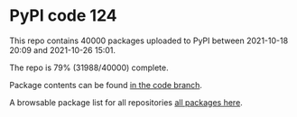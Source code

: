 # PyPI code 124

This repo contains 40000 packages uploaded to PyPI between 
2021-10-18 20:09 and 2021-10-26 15:01.

The repo is 79% (31988/40000) complete.

Package contents can be found [in the code branch](https://github.com/pypi-data/pypi-mirror-124/tree/code/packages).

A browsable package list for all repositories [all packages here](https://pypi-data.github.io/website/repositories/pypi-mirror-124).


